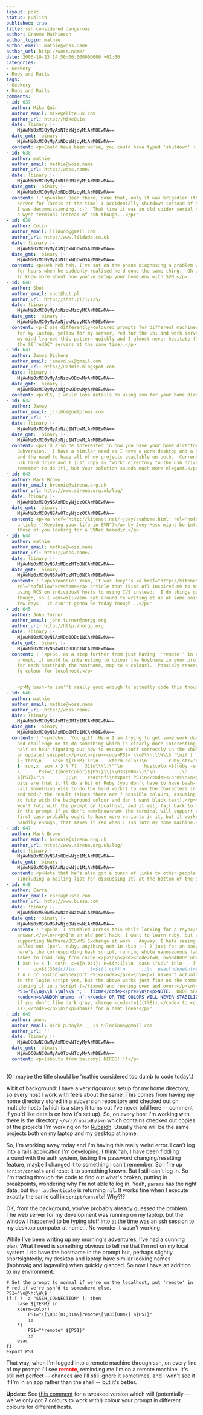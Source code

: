 ```yaml
---
layout: post
status: publish
published: true
title: ssh considered dangerous
author: Graeme Mathieson
author_login: mathie
author_email: mathie@woss.name
author_url: http://woss.name/
date: 2006-10-23 14:50:06.000000000 +01:00
categories:
- Geekery
- Ruby and Rails
tags:
- Geekery
- Ruby and Rails
comments:
- id: 637
  author: Mike Quin
  author_email: mike@elite.uk.com
  author_url: http://MikeQuin
  date: !binary |-
    MjAwNi0xMC0yMyAxNTozNjoyMiArMDEwMA==
  date_gmt: !binary |-
    MjAwNi0xMC0yMyAxNDozNjoyMiArMDEwMA==
  content: <p>Could have been worse, you could have typed 'shutdown' :)</p>
- id: 638
  author: mathie
  author_email: mathie@woss.name
  author_url: http://woss.name/
  date: !binary |-
    MjAwNi0xMC0yMyAxNTo0MzoyMiArMDEwMA==
  date_gmt: !binary |-
    MjAwNi0xMC0yMyAxNDo0MzoyMiArMDEwMA==
  content: ! '<p>mike: Been there, done that, only it was brigadier (the primary NIS
    server for Tardis at the time) I accidentally shutdown instead of the web server
    I was decommissioning. :-)  That time it was an old spider serial console and
    a wyse terminal instead of ssh though...</p>'
- id: 639
  author: Colin
  author_email: lildood@gmail.com
  author_url: http://www.lildude.co.uk
  date: !binary |-
    MjAwNi0xMC0yMyAxNjoxNDowOSArMDEwMA==
  date_gmt: !binary |-
    MjAwNi0xMC0yMyAxNToxNDowOSArMDEwMA==
  content: <p>Heh heh heh. I've sat on the phone diagnosing a problem with a customer
    for hours when he suddenly realised he'd done the same thing.  Oh and I'd be interested
    to know more about how you've setup your home env with SVN.</p>
- id: 640
  author: Shot
  author_email: shot@hot.pl
  author_url: http://shot.pl/1/125/
  date: !binary |-
    MjAwNi0xMC0yMyAxNzowMzoyMCArMDEwMA==
  date_gmt: !binary |-
    MjAwNi0xMC0yMyAxNjowMzoyMCArMDEwMA==
  content: <p>I use differently-coloured prompts for different machines â€“ green
    for my laptop, yellow for my server, red for the uni and work servers I administer;
    my mind learned this pattern quickly and I almost never hesitate (I never administer
    the â€˜redâ€™ servers at the same time).</p>
- id: 641
  author: James Dickens
  author_email: jamesd.wi@gmail.com
  author_url: http://uadmin.blogspot.com
  date: !binary |-
    MjAwNi0xMC0yMyAxNzowODowMyArMDEwMA==
  date_gmt: !binary |-
    MjAwNi0xMC0yMyAxNjowODowMyArMDEwMA==
  content: <p>YES, I would love details on using svn for your home directory.</p>
- id: 642
  author: Jamey
  author_email: jcribbs@netpromi.com
  author_url: ''
  date: !binary |-
    MjAwNi0xMC0yMyAxNzo1NTowMiArMDEwMA==
  date_gmt: !binary |-
    MjAwNi0xMC0yMyAxNjo1NTowMiArMDEwMA==
  content: <p>I'd also be interested in how you have your home directory set up in
    Subversion.  I have a similar need as I have a work desktop and a home desktop
    and the need to have all of my projects available on both.  Currently I have a
    usb hard drive and I just copy my "work" directory to the usb drive (when I can
    remember to do it), but your solution sounds much more elegant.</p>
- id: 643
  author: Mark Brown
  author_email: broonie@sirena.org.uk
  author_url: http://www.sirena.org.uk/log/
  date: !binary |-
    MjAwNi0xMC0yNSAxMDoyNjozOCArMDEwMA==
  date_gmt: !binary |-
    MjAwNi0xMC0yNSAwOToyNjozOCArMDEwMA==
  content: <p><a href='http://kitenet.net/~joey/svnhome.html' rel="nofollow">This
    article ("Keeping your life in SVN")</a> by Joey Hess might be interesting to
    those of you looking for a SVNed homedir.</p>
- id: 644
  author: mathie
  author_email: mathie@woss.name
  author_url: http://woss.name/
  date: !binary |-
    MjAwNi0xMC0yNSAxMDozMTo0NCArMDEwMA==
  date_gmt: !binary |-
    MjAwNi0xMC0yNSAwOTozMTo0NCArMDEwMA==
  content: ! '<p>brooonie: Yeah, it was Joey''s <a href="http://kitenet.net/~joey/cvshome.html"
    rel="nofollow">cvshome</a> article that (kind of) inspired me to migrate from
    using RCS on individual hosts to using CVS instead.  I do things quite differently
    though, so I <em>will</em> get around to writing it up at some point in the next
    few days.  It ain''t gonna be today though...</p>'
- id: 645
  author: John Turner
  author_email: john.turner@norgg.org
  author_url: http://http:/norgg.org
  date: !binary |-
    MjAwNi0xMC0yNSAxMDo0ODo1NCArMDEwMA==
  date_gmt: !binary |-
    MjAwNi0xMC0yNSAwOTo0ODo1NCArMDEwMA==
  content: ! '<p>So, as a step further from just having ''remote'' in red on your
    prompt, it would be interesting to colour the hostname in your prompt differently
    for each host(hash the hostname, map to a colour).  Possibly reserving your usual
    fg colour for localhost.</p>


    <p>My bash-fu isn''t really good enough to actually code this though...</p>'
- id: 646
  author: mathie
  author_email: mathie@woss.name
  author_url: http://woss.name/
  date: !binary |-
    MjAwNi0xMC0yNSAxMTo0MTo1MCArMDEwMA==
  date_gmt: !binary |-
    MjAwNi0xMC0yNSAxMDo0MTo1MCArMDEwMA==
  content: ! "<p>John:  You git!  Here I am trying to get some work done and you go
    and challenge me to do something which is clearly more interesting, so I spend
    half an hour figuring out how to escape stuff correctly in the shell.  Here's
    an updated snippet:</p>\n\n<pre><code>PS1='\\u@\\h:\\W\\$ '\nif [ ! -z \"$SSH_CONNECTION\"
    ]; then\n    case ${TERM} in\n    xterm-color)\n        ruby_str='puts \"\\\\[\\\\033[01;#{(`hostname`.chomp.unpack(\"c*\").inject(0)
    { |sum,x| sum x } % 7)   31}m\\\\]\"'\n        hostcolor=$(ruby -e \"$ruby_str\")\n
    \       PS1=\"${hostcolor}${PS1}\\[\\033[00m\\]\"\n        ;;\n    *)\n        PS1=\"*remote*
    ${PS1}\"\n        ;;\n    esac\nfi\nexport PS1\n</code></pre>\n\n<p>The extra
    bits are that it'll do a bit of Ruby (you don't have to have bash-fu, you can
    call something else to do the hard work!) to sum the characters in the hostname
    and mod-7 the result (since there are 7 possible colours, assuming we don't want
    to futz with the background colour and don't want black text).</p>\n\n<p>It still
    won't futz with the prompt on localhost, and it will fall back to having *remote*
    in the prompt if we don't <em>know</em> the terminal will support color (that
    first case probably ought to have more variants in it, but it works for me).</p>\n\n<p>And,
    handily enough, that makes it red when I ssh into my home machine.</p>"
- id: 647
  author: Mark Brown
  author_email: broonie@sirena.org.uk
  author_url: http://www.sirena.org.uk/log/
  date: !binary |-
    MjAwNi0xMC0yNSAxODowNjo1MiArMDEwMA==
  date_gmt: !binary |-
    MjAwNi0xMC0yNSAxNzowNjo1MiArMDEwMA==
  content: <p>Note that he's also got a bunch of links to other people doing this
    (including a mailing list for discussing it) at the bottom of the SVN article.</p>
- id: 648
  author: Carra
  author_email: carra@bussa.com
  author_url: http://www.bussa.com
  date: !binary |-
    MjAwNi0xMS0wMSAwNzo0NzowNiArMDAwMA==
  date_gmt: !binary |-
    MjAwNi0xMS0wMSAwNjo0NzowNiArMDAwMA==
  content: ! "<p>OK, I stumbled across this while looking for a rsync/ssh/unicode
    answer.</p>\n\n<p>I'm an old perl hack; I want to learn ruby, but am stuck with
    supporting NetWare/OES/MS Exchange at work.  Anyway, I hate seeing the big guns
    pulled out (perl, ruby, anything not in /bin :-) ) just for an easy problem.   So
    here's the corresponding bash script, running whole nanoseconds faster than it
    takes to load ruby from cache:</p>\n\n<pre><code>t=0; n=$RANDOM`uname -n`\nwhile
    [ x$n != x ]; do\n  c=${n:0:1}; n=${n:1};\n  case \"$c\" in\n    [[:alnum:]] )\n
    \     cc=$((36#$c))\n      t=$((t cc))\n      ;;\n  esac\ndone\nt=$((t%8))\n\nhostcolor=\"33[1;3${t}m\"\nPS1=\"${hostcolor}${PS1}[33[00m]\"\nunset
    t n c cc hostcolor\nexport PS1</code></pre>\n\n<p>I haven't actually placed that
    in the login script yet, but the above works just fine on the command line by
    placing it in a script (~/fixme) and running over and over:</p>\n\n<pre><code>export
    PS1='[\\u@\\h \\W]\\$ '; . fixme</code></pre>\n\n<p>NOTE:  DROP $RANDOM FROM:
    <code>n=$RANDOM`uname -n`;</code> OR THE COLORS WILL NEVER STABILIZE.</p>\n\n<p>NOTE:
    if you don't like dark gray, change <code>t=$((t%8));</code> to <code>t=$((t%8
    1));</code></p>\n\n<p>Thanks for a neat idea!</p>"
- id: 649
  author: anon.
  author_email: nick.p.doyle____is_hilarious@gmail.com
  author_url: ''
  date: !binary |-
    MjAwOC0wNC0wMyAxMDowNToyMyArMDEwMA==
  date_gmt: !binary |-
    MjAwOC0wNC0wMyAwOTowNToyMyArMDEwMA==
  content: <p>(shouts from balcony) NERDS!!!!</p>
---
```

(Or maybe the title should be 'mathie considered too dumb to code today'.)

A bit of background:  I have a very rigourous setup for my home directory, so every host I work with feels about the same.  This comes from having my home directory stored in a subversion repository and checked out on multiple hosts (which is a story it turns out I've never told here -- comment if you'd like details on how it's set up).  So, on every host I'm working with, there is the directory `~/src/rubaidh/svn` which contains checked out copies of the projects I'm working on for [Rubaidh](http://www.rubaidh.com/).  Usually there will be the same projects both on my laptop and my desktop at home.

So, I'm working away today and I'm having this really weird error.  I can't log into a rails application I'm developing.  I think "ah, I have been fiddling around with the auth system, testing the password changing/resetting feature, maybe I changed it to something I can't remember.  So I fire up `script/console` and reset it to something known.  But I still can't log in.  So I'm tracing through the code to find out what's broken, putting in breakpoints, wondering why I'm not able to log in.  Yeah, `params` has the right data, but `User.authenticate` is returning `nil`.  It works fine when I execute exactly the same call in `script/console`!  Why?!?

OK, from the background, you've probably already guessed the problem.  The web server for my development was running on my laptop, but the window I happened to be typing stuff into at the time was an ssh session to my desktop computer at home...  No wonder it wasn't working.

While I've been writing up my morning's adventures, I've had a cunning plan.  What I need is something obvious to tell me that I'm not on my local system.  I do have the hostname in the prompt but, perhaps slightly shortsightedly, my desktop and laptop have similar looking names (laphroaig and lagavulin) when quickly glanced.  So now I have an addition to my environment:

    # Set the prompt to normal if we're on the localhost, put 'remote' in
    # red if we're ssh'd to somewhere else.
    PS1='\u@\h:\W\$ '
    if [ ! -z "$SSH_CONNECTION" ]; then
        case ${TERM} in
        xterm-color)
            PS1="\[\033[01;31m\]remote\[\033[00m\] ${PS1}"
            ;;
        *)
            PS1="*remote* ${PS1}"
            ;;
        esac
    fi
    export PS1

That way, when I'm logged into a remote machine through ssh, on every line of my prompt I'll see <span style="color: red;"><strong>remote</strong></span>, reminding me I'm on a remote machine.  It's still not perfect -- chances are I'll still ignore it sometimes, and I won't see it if I'm in an app rather than the shell -- but it's better.

**Update**: See [this comment](http://woss.name/2006/10/23/ssh-considered-dangerous/#comment-12764) for a tweaked version which will (potentially -- we've only got 7 colours to work with!) colour your prompt in different colours for different hosts.
